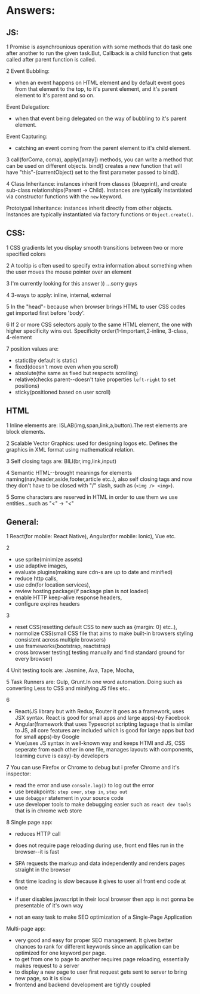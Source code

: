 # Answers:

## JS:
1 Promise is asynchrounious operation with some methods that do task one after another to run the given task.But, Callback is a child function that gets called after parent function is called.

2 Event Bubbling: 
  * when an event happens on HTML element and by default event goes from that element to the top, to it's parent element, and it's parent element to it's parent and so on.
  
 Event Delegation: 
 * when that event being delegated on the way of bubbling to it's parent element.
 
 Event Capturing: 
 * catching an event coming from the parent element to it's child element.
 

3 call(forComa, coma), apply([array]) methods, you can write a method that can be used on different objects.
  bind() creates a new function that will have "this"-(currentObject) set to the first parameter passed to bind().
  

4 Class Inheritance: instances inherit from classes (blueprint), and create sub-class relationships(Parent -> Child). Instances are typically instantiated via constructor functions with the `new` keyword.

Prototypal Inheritance: instances inherit directly from other objects. Instances are typically instantiated via factory functions or `Object.create()`.

## CSS:
1 CSS gradients let you display smooth transitions between two or more specified colors

2 A tooltip is often used to specify extra information about something when the user moves the mouse pointer over an element

3 I'm currently looking for this answer )) ...sorry guys

4 3-ways to apply: inline, internal, external

5 In the "head"- because when browser brings HTML to user CSS codes get imported first before 'body'.

6 If 2 or more CSS selectors apply to the same HTML element, the one with higher specificity wins out. Specificity order(1-Important,2-inline, 3-class, 4-element

7 position values are:
  * static(by default is static)
  * fixed(doesn't move even when you scroll)
  * absolute(the same as fixed but respects scrolling)
  * relative(checks parent--doesn't take properties `left-right` to set positions)
  * sticky(positioned based on user scroll)


## HTML
 1 Inline elements are: ISLAB(img,span,link,a,button).The rest elements are block elements.
 
 2 Scalable Vector Graphics: used for designing logos etc. Defines the graphics in XML format using mathematical relation.
 
 3 Self closing tags are: BILI(br,img,link,input)
 
 4 Semantic HTML--brought meanings for elements naming(nav,header,aside,footer,article etc..), also self closing tags and now they don't have to be closed with "/" slash, such as (`<img /> <img>`).
 
 5 Some characters are reserved in HTML in order to use them we use entities...such as "<" -> "&lt;"

## General:
 1 React(for mobile: React Native), Angular(for mobile: Ionic), Vue etc.
 
 2 
   *  use sprite(minimize assets)
   * use adaptive images,
   * evaluate plugins(making sure cdn-s are up to date and minified)
   * reduce http calls,
   * use cdn(for location services),
   * review hosting package(if package plan is not loaded)
   * enable HTTP keep-alive response headers,
   * configure expires headers
 
 3 
   *  reset CSS(resetting default CSS to new such as {margin: 0} etc..),
   * normolize CSS(small CSS file that aims to make built-in browsers styling consistent across multiple browsers)
   * use frameworks(bootstrap, reactstrap)
   * cross browser testing( testing manually and find standard ground for every browser)

4 Unit testing tools are: Jasmine, Ava, Tape, Mocha, 

5 Task Runners are: Gulp, Grunt.In one word automation. Doing such as converting Less to CSS and minifying JS files etc..

6 
* React(JS library but with Redux, Router it goes as a framework, uses JSX syntax. React is good for small apps and large apps)-by Facebook
 * Angular(framework that uses Typescript scripting laguage that is similar to JS, all core features are included which is good for large apps but bad for small apps)-by Google
 * Vue(uses JS syntax in well-known way and keeps HTMl and JS, CSS seperate from each other in one file, manages layouts with components, learning curve is easy)-by developers
 
 7 You can use Firefox or Chrome to debug but i prefer Chrome and it's inspector:
  * read the error and use `console.log()` to log out the error
  * use breakpoints: `step over`, `step in`, `step out`
  * use `debugger` statement in your source code
  * use developer tools to make debugging easier such as `react dev tools` that is in chrome web store 
  
 8 Single page app:
  * reduces HTTP call
  * does not require page reloading during use, front end files run in the browser--it is fast 
  * SPA requests the markup and data independently and renders pages straight in the browser
    
  * first time loading is slow because it gives to user all front end code at once
  * if user disables javascript in their local browser then app is not gonna be presentable of it's own way
  * not an easy task to make SEO optimization of a Single-Page Application

Multi-page app:
  * very good and easy for proper SEO management. It gives better chances to rank for different keywords since an application can be optimized for one keyword per page.
  * to get from one to page to another requires page reloading, essentially makes request to a server
  * to display a new page to user first request gets sent to server to bring new page, so it is slow
  * frontend and backend development are tightly coupled
